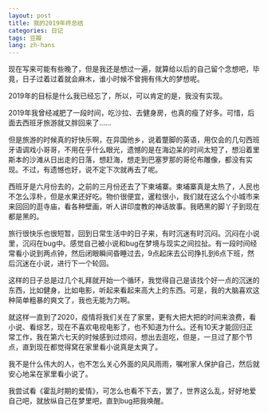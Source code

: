 ```yaml
---
layout: post
title: 我的2019年终总结
categories: 日记
tags: 豆瓣
lang: zh-hans
---
```

现在写来可能有些晚了，但是我还是想过一遍，就算给以后的自己留个念想吧，毕竟，日子过着过着就会麻木，谁小时候不曾拥有伟大的梦想呢。

2019年的目标是什么我已经忘了，所以，可以肯定的是，我没有实现。

2019年我曾经减肥了一段时间，吃沙拉、去健身房，也真的瘦了好多。可惜，后面去西班牙旅游就又胖回来了……

但是旅游的时候真的好快乐啊，在异国他乡，说着蹩脚的英语，用仅会的几句西班牙语调戏小哥哥，不用在乎什么眼光，遗憾的是在海边呆的时间太短了，想沿着里斯本的沙滩从日出走的日落，想赶海，想走到巴塞罗那的哥伦布雕像，都没有实现。不过，有遗憾也好，说不定下次就再去了呢。

西班牙是六月份去的，之前的三月份还去了下柬埔寨。柬埔寨真是太热了，人民也不怎么淳朴，但是水果还好吃。物价很便宜，暹粒很小，我们就在这么个小城市来来回回的逛寺庙，看各种壁画，听人讲印度教的神话故事。我晒黑的脚丫子到现在都是黑的。

旅行很快乐也很短暂，回到日常生活中的日子来，有时沉迷有时沉闷。沉闷在小说里，沉闷在bug中。感觉自己被小说和bug在梦境与现实之间拉扯。有一段时间经常看小说到两点钟，然后闭眼瞬间昏睡过去，9点起床去公司挣扎到6点下班，然后沉迷在小说，进行下一个轮回。

这样的日子总是过几个礼拜就开始一个循环，我觉得自己是该找个好一点的沉迷的东西，比如健身，比如电影，听起来看起来高大上的东西。可是，我的大脑喜欢这种简单粗暴的爽文了，我也无能为力啊。

就这样一直到了2020，疫情将我们关在了家里，更有大把大把的时间来浪费，看小说、看综艺，现在不喜欢电视电影了，也不知道为什么。还有10天才能回归正常工作，我在第六七天的时候感到过烦闷，想出去逛吃，但是，一旦过了那个节点，直到现在都觉得窝在家里看小说真是太爽了。

我不是什么伟大的人，也不怎么关心外面的风风雨雨，嘱咐家人保护自己，然后就安心地呆在家里看小说了。

我尝试看《霍乱时期的爱情》，可怎么也看不下去，罢了，世界这么乱，好好地爱自己吧，就放纵自己在梦里吧，直到bug把我唤醒。

